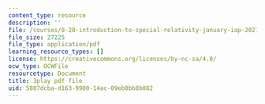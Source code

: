 ```yaml
---
content_type: resource
description: ''
file: /courses/8-20-introduction-to-special-relativity-january-iap-2021/5807dcbad163990014ac09eb0bb8b082_mBGJOLE7ZUg.pdf
file_size: 27225
file_type: application/pdf
learning_resource_types: []
license: https://creativecommons.org/licenses/by-nc-sa/4.0/
ocw_type: OCWFile
resourcetype: Document
title: 3play pdf file
uid: 5807dcba-d163-9900-14ac-09eb0bb8b082
---
```

